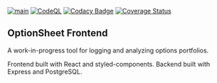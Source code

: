 [![main](https://github.com/optionsheet/optionsheet-front/actions/workflows/main.yml/badge.svg)](https://github.com/optionsheet/optionsheet-front/actions/workflows/main.yml)
[![CodeQL](https://github.com/optionsheet/optionsheet-front/actions/workflows/codeql-analysis.yml/badge.svg)](https://github.com/optionsheet/optionsheet-front/actions/workflows/codeql-analysis.yml)
[![Codacy Badge](https://app.codacy.com/project/badge/Grade/e2985fbca8414f408363850958ac46c5)](https://www.codacy.com/gh/optionsheet/optionsheet-front/dashboard?utm_source=github.com&amp;utm_medium=referral&amp;utm_content=optionsheet/optionsheet-front&amp;utm_campaign=Badge_Grade)
[![Coverage Status](https://coveralls.io/repos/github/optionsheet/optionsheet-front/badge.svg?branch=main)](https://coveralls.io/github/optionsheet/optionsheet-front?branch=main)

## OptionSheet Frontend

A work-in-progress tool for logging and analyzing options portfolios.

Frontend built with React and styled-components. Backend built with Express and PostgreSQL.  